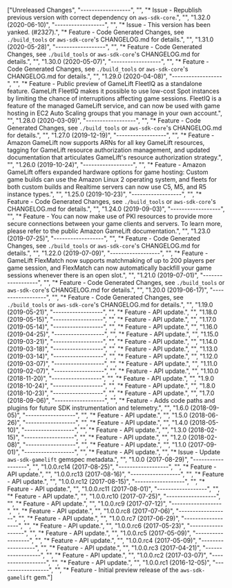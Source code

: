 ["Unreleased Changes", "------------------", "", "* Issue - Republish previous version with correct dependency on `aws-sdk-core`.", "", "1.32.0 (2020-06-10)", "------------------", "", "* Issue - This version has been yanked. (#2327).", "* Feature - Code Generated Changes, see `./build_tools` or `aws-sdk-core`'s CHANGELOG.md for details.", "", "1.31.0 (2020-05-28)", "------------------", "", "* Feature - Code Generated Changes, see `./build_tools` or `aws-sdk-core`'s CHANGELOG.md for details.", "", "1.30.0 (2020-05-07)", "------------------", "", "* Feature - Code Generated Changes, see `./build_tools` or `aws-sdk-core`'s CHANGELOG.md for details.", "", "1.29.0 (2020-04-08)", "------------------", "", "* Feature - Public preview of GameLift FleetIQ as a standalone feature. GameLift FleetIQ makes it possible to use low-cost Spot instances by limiting the chance of interruptions affecting game sessions. FleetIQ is a feature of the managed GameLift service, and can now be used with game hosting in EC2 Auto Scaling groups that you manage in your own account.", "", "1.28.0 (2020-03-09)", "------------------", "", "* Feature - Code Generated Changes, see `./build_tools` or `aws-sdk-core`'s CHANGELOG.md for details.", "", "1.27.0 (2019-12-19)", "------------------", "", "* Feature - Amazon GameLift now supports ARNs for all key GameLift resources, tagging for GameLift resource authorization management, and updated documentation that articulates GameLift's resource authorization strategy.", "", "1.26.0 (2019-10-24)", "------------------", "", "* Feature - Amazon GameLift offers expanded hardware options for game hosting: Custom game builds can use the Amazon Linux 2 operating system, and fleets for both custom builds and Realtime servers can now use C5, M5, and R5 instance types.", "", "1.25.0 (2019-10-23)", "------------------", "", "* Feature - Code Generated Changes, see `./build_tools` or `aws-sdk-core`'s CHANGELOG.md for details.", "", "1.24.0 (2019-09-03)", "------------------", "", "* Feature - You can now make use of PKI resources to provide more secure connections between your game clients and servers.  To learn more, please refer to the public Amazon GameLift documentation.", "", "1.23.0 (2019-07-25)", "------------------", "", "* Feature - Code Generated Changes, see `./build_tools` or `aws-sdk-core`'s CHANGELOG.md for details.", "", "1.22.0 (2019-07-09)", "------------------", "", "* Feature - GameLift FlexMatch now supports matchmaking of up to 200 players per game session, and FlexMatch can now automatically backfill your game sessions whenever there is an open slot.", "", "1.21.0 (2019-07-01)", "------------------", "", "* Feature - Code Generated Changes, see `./build_tools` or `aws-sdk-core`'s CHANGELOG.md for details.", "", "1.20.0 (2019-06-17)", "------------------", "", "* Feature - Code Generated Changes, see `./build_tools` or `aws-sdk-core`'s CHANGELOG.md for details.", "", "1.19.0 (2019-05-21)", "------------------", "", "* Feature - API update.", "", "1.18.0 (2019-05-15)", "------------------", "", "* Feature - API update.", "", "1.17.0 (2019-05-14)", "------------------", "", "* Feature - API update.", "", "1.16.0 (2019-04-25)", "------------------", "", "* Feature - API update.", "", "1.15.0 (2019-03-21)", "------------------", "", "* Feature - API update.", "", "1.14.0 (2019-03-18)", "------------------", "", "* Feature - API update.", "", "1.13.0 (2019-03-14)", "------------------", "", "* Feature - API update.", "", "1.12.0 (2019-03-07)", "------------------", "", "* Feature - API update.", "", "1.11.0 (2019-02-07)", "------------------", "", "* Feature - API update.", "", "1.10.0 (2018-11-20)", "------------------", "", "* Feature - API update.", "", "1.9.0 (2018-10-24)", "------------------", "", "* Feature - API update.", "", "1.8.0 (2018-10-23)", "------------------", "", "* Feature - API update.", "", "1.7.0 (2018-09-06)", "------------------", "", "* Feature - Adds code paths and plugins for future SDK instrumentation and telemetry.", "", "1.6.0 (2018-09-05)", "------------------", "", "* Feature - API update.", "", "1.5.0 (2018-06-26)", "------------------", "", "* Feature - API update.", "", "1.4.0 (2018-05-10)", "------------------", "", "* Feature - API update.", "", "1.3.0 (2018-02-15)", "------------------", "", "* Feature - API update.", "", "1.2.0 (2018-02-08)", "------------------", "", "* Feature - API update.", "", "1.1.0 (2017-09-01)", "------------------", "", "* Feature - API update.", "", "* Issue - Update `aws-sdk-gamelift` gemspec metadata.", "", "1.0.0 (2017-08-29)", "------------------", "", "1.0.0.rc14 (2017-08-25)", "------------------", "", "* Feature - API update.", "", "1.0.0.rc13 (2017-08-16)", "------------------", "", "* Feature - API update.", "", "1.0.0.rc12 (2017-08-15)", "------------------", "", "* Feature - API update.", "", "1.0.0.rc11 (2017-08-01)", "------------------", "", "* Feature - API update.", "", "1.0.0.rc10 (2017-07-25)", "------------------", "", "* Feature - API update.", "", "1.0.0.rc9 (2017-07-12)", "------------------", "", "* Feature - API update.", "", "1.0.0.rc8 (2017-07-06)", "------------------", "", "* Feature - API update.", "", "1.0.0.rc7 (2017-06-29)", "------------------", "", "* Feature - API update.", "", "1.0.0.rc6 (2017-05-23)", "------------------", "", "* Feature - API update.", "", "1.0.0.rc5 (2017-05-09)", "------------------", "", "* Feature - API update.", "", "1.0.0.rc4 (2017-05-09)", "------------------", "", "* Feature - API update.", "", "1.0.0.rc3 (2017-04-21)", "------------------", "", "* Feature - API update.", "", "1.0.0.rc2 (2017-03-07)", "------------------", "", "* Feature - API update.", "", "1.0.0.rc1 (2016-12-05)", "------------------", "", "* Feature - Initial preview release of the `aws-sdk-gamelift` gem."]